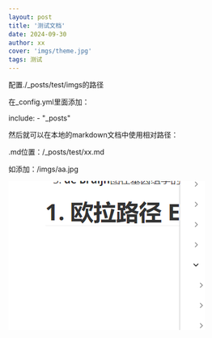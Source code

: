 ```yaml
---
layout: post
title: '测试文档'
date: 2024-09-30
author: xx
cover: 'imgs/theme.jpg'
tags: 测试
---
```




配置./_posts/test/imgs的路径

在_config.yml里面添加：

include:  - "_posts"



然后就可以在本地的markdown文档中使用相对路径：

.md位置：/_posts/test/xx.md

如添加：/imgs/aa.jpg

![](./imgs/fig1.png)







